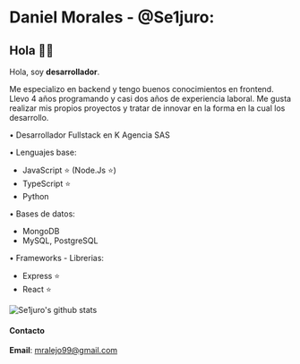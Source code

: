 # Daniel Morales - @Se1juro:

## Hola 👨‍💻

Hola, soy **desarrollador**.

Me especializo en backend y tengo buenos conocimientos en frontend. Llevo 4 años programando y casi dos años de experiencia laboral.
Me gusta realizar mis propios proyectos y tratar de innovar en la forma en la cual los desarrollo.

• Desarrollador Fullstack en K Agencia SAS

• Lenguajes base:

  - JavaScript ⭐ (Node.Js ⭐)
  - TypeScript ⭐
  - Python
  
• Bases de datos:

  - MongoDB
  - MySQL, PostgreSQL
  
• Frameworks - Librerias:
  
  - Express ⭐
  - React ⭐

![Se1juro's github stats](https://github-readme-stats.vercel.app/api?username=Se1juro&show_icons=true&theme=radical)

#### Contacto 

**Email**: mralejo99@gmail.com 
